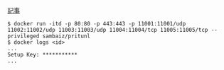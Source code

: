 
[記事](http://sambaiz.net/article/39/)

```
$ docker run -itd -p 80:80 -p 443:443 -p 11001:11001/udp 11002:11002/udp 11003:11003/udp 11004:11004/tcp 11005:11005/tcp --privileged sambaiz/pritunl
$ docker logs <id>
...
Setup Key: ***********
...
```
